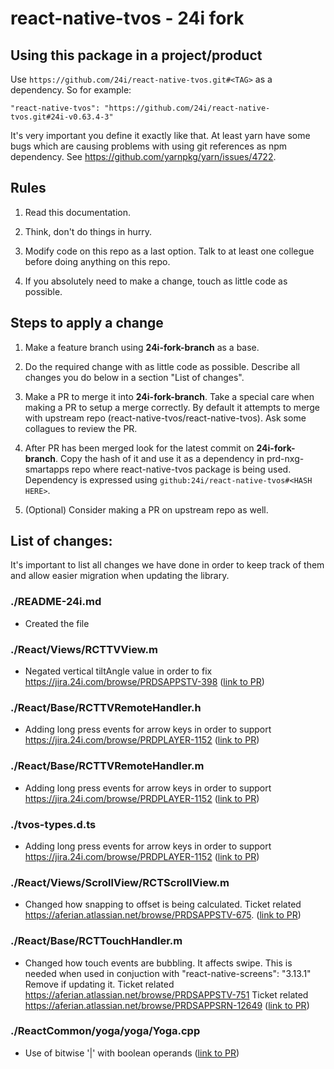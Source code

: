 
# react-native-tvos - 24i fork

## Using this package in a project/product

Use `https://github.com/24i/react-native-tvos.git#<TAG>` as a dependency. So for example:

```
"react-native-tvos": "https://github.com/24i/react-native-tvos.git#24i-v0.63.4-3"
```

It's very important you define it exactly like that. At least yarn have some bugs which are causing problems with using git references as npm dependency. See https://github.com/yarnpkg/yarn/issues/4722.

## Rules

1. Read this documentation.

2. Think, don't do things in hurry.

3. Modify code on this repo as a last option. Talk to at least one collegue before doing anything on this repo.

4. If you absolutely need to make a change, touch as little code as possible.


## Steps to apply a change

1. Make a feature branch using **24i-fork-branch** as a base.

2. Do the required change with as little code as possible. Describe all changes you do below in a section "List of changes".

3. Make a PR to merge it into **24i-fork-branch**. Take a special care when making a PR to setup a merge correctly. By default it attempts to merge with upstream repo (react-native-tvos/react-native-tvos). Ask some collagues to review the PR.

4. After PR has been merged look for the latest commit on **24i-fork-branch**. Copy the hash of it and use it as a dependency in prd-nxg-smartapps repo where react-native-tvos package is being used. Dependency is expressed using `github:24i/react-native-tvos#<HASH HERE>`.

6. (Optional) Consider making a PR on upstream repo as well.


## List of changes:

It's important to list all changes we have done in order to keep track of them and allow easier migration when updating the library.

### ./README-24i.md

- Created the file

### ./React/Views/RCTTVView.m

- Negated vertical tiltAngle value in order to fix https://jira.24i.com/browse/PRDSAPPSTV-398 ([link to PR](https://github.com/24i/react-native-tvos/pull/1))


### ./React/Base/RCTTVRemoteHandler.h

- Adding long press events for arrow keys in order to support https://jira.24i.com/browse/PRDPLAYER-1152 ([link to PR](https://github.com/24i/react-native-tvos/pull/2))

### ./React/Base/RCTTVRemoteHandler.m

- Adding long press events for arrow keys in order to support https://jira.24i.com/browse/PRDPLAYER-1152 ([link to PR](https://github.com/24i/react-native-tvos/pull/2))

### ./tvos-types.d.ts

- Adding long press events for arrow keys in order to support https://jira.24i.com/browse/PRDPLAYER-1152 ([link to PR](https://github.com/24i/react-native-tvos/pull/2))


### ./React/Views/ScrollView/RCTScrollView.m

- Changed how snapping to offset is being calculated. Ticket related https://aferian.atlassian.net/browse/PRDSAPPSTV-675. ([link to PR](https://github.com/24i/react-native-tvos/pull/3))

### ./React/Base/RCTTouchHandler.m

- Changed how touch events are bubbling. It affects swipe. 
This is needed when used in conjuction with "react-native-screens": "3.13.1"
Remove if updating it.
Ticket related https://aferian.atlassian.net/browse/PRDSAPPSTV-751
Ticket related https://aferian.atlassian.net/browse/PRDSAPPSRN-12649
([link to PR](https://github.com/24i/react-native-tvos/pull/5))

### ./ReactCommon/yoga/yoga/Yoga.cpp

- Use of bitwise '|' with boolean operands ([link to PR](https://github.com/24i/react-native-tvos/pull/6))
